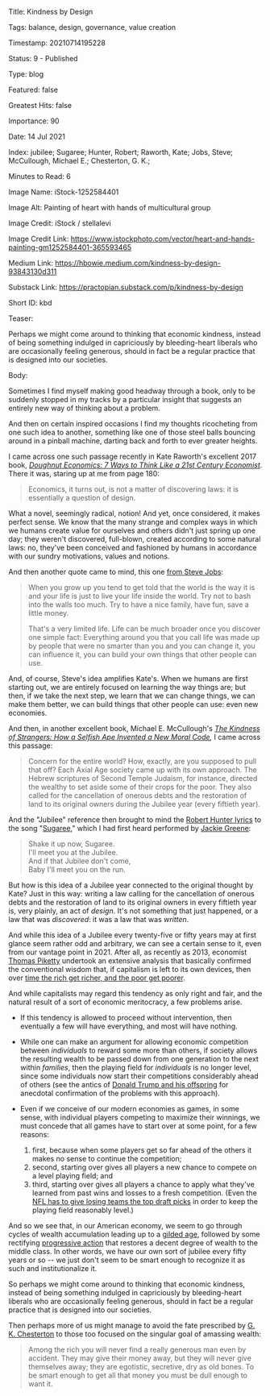 Title:  Kindness by Design

Tags:   balance, design, governance, value creation

Timestamp: 20210714195228

Status: 9 - Published

Type:   blog

Featured: false

Greatest Hits: false

Importance: 90

Date:   14 Jul 2021

Index:  jubilee; Sugaree; Hunter, Robert; Raworth, Kate; Jobs, Steve; McCullough, Michael E.; Chesterton, G. K.; 

Minutes to Read: 6

Image Name: iStock-1252584401

Image Alt: Painting of heart with hands of multicultural group

Image Credit: iStock / stellalevi

Image Credit Link: https://www.istockphoto.com/vector/heart-and-hands-painting-gm1252584401-365593465

Medium Link: https://hbowie.medium.com/kindness-by-design-93843130d311

Substack Link: https://practopian.substack.com/p/kindness-by-design

Short ID: kbd

Teaser: 

Perhaps we might come around to thinking that economic kindness, instead of being something indulged in capriciously by bleeding-heart liberals who are occasionally feeling generous, should in fact be a regular practice that is designed into our societies.  


Body: 

Sometimes I find myself making good headway through a book, only to be suddenly stopped in my tracks by a particular insight that suggests an entirely new way of thinking about a problem. 

And then on certain inspired occasions I find my thoughts ricocheting from one such idea to another, something like one of those steel balls bouncing around in a pinball machine, darting back and forth to ever greater heights. 

I came across one such passage recently in Kate Raworth's excellent 2017 book, *[Doughnut Economics: 7 Ways to Think Like a 21st Century Economist][raworth]*. There it was, staring up at me from page 180:

> Economics, it turns out, is not a matter of discovering laws: it is essentially a question of design. 

What a novel, seemingly radical, notion! And yet, once considered, it makes perfect sense. We know that the many strange and complex ways in which we humans create value for ourselves and others didn't just spring up one day; they weren't discovered, full-blown, created according to some natural laws: no, they've been conceived and fashioned by humans in accordance with our sundry motivations, values and notions. 

And then another quote came to mind, this one [from Steve Jobs][jobs]: 

> When you grow up you tend to get told that the world is the way it is and your life is just to live your life inside the world. Try not to bash into the walls too much. Try to have a nice family, have fun, save a little money. 
> 
> That's a very limited life. Life can be much broader once you discover one simple fact: Everything around you that you call life was made up by people that were no smarter than you and you can change it, you can influence it, you can build your own things that other people can use.

And, of course, Steve's idea amplifies Kate's. When we humans are first starting out, we are entirely focused on learning the way things are; but then, if we take the next step, we learn that we can change things, we can make them better, we can build things that other people can use: even new economies. 

And then, in another excellent book, Michael E. McCullough's  *[The Kindness of Strangers: How a Selfish Ape Invented a New Moral Code][mcc],* I came across this passage:

> Concern for the entire world? How, exactly, are you supposed to pull that off? Each Axial Age society came up with its own approach. The Hebrew scriptures of Second Temple Judaism, for instance, directed the wealthy to set aside some of their crops for the poor. They also called for the cancellation of onerous debts and the restoration of land to its original owners during the Jubilee year (every fiftieth year). 

And the "Jubilee" reference then brought to mind the [Robert Hunter lyrics][lyrics] to the song "[Sugaree][]," which I had first heard performed by [Jackie Greene][greene]:

> Shake it up now, Sugaree.  
> I'll meet you at the Jubilee.  
> And if that Jubilee don't come,  
> Baby I'll meet you on the run.

But how is this idea of a Jubilee year connected to the original thought by Kate? Just in this way: writing a law calling for the cancellation of onerous debts and the restoration of land to its original owners in every fiftieth year is, very plainly, an act of *design*. It's not something that just happened, or a law that was *discovered*: it was a law that was *written*. 

And while this idea of a Jubilee every twenty-five or fifty years may at first glance seem rather odd and arbitrary, we can see a certain sense to it, even from our vantage point in 2021. After all, as recently as 2013, economist [Thomas Piketty][pik] undertook an extensive analysis that basically confirmed the conventional wisdom that, if capitalism is left to its own devices, then over [time the rich get richer, and the poor get poorer][rich].  

And while capitalists may regard this tendency as only right and fair, and  the natural result of a sort of economic meritocracy, a few problems arise.

+ If this tendency is allowed to proceed without intervention, then eventually a few will have everything, and most will have nothing. 

+ While one can make an argument for allowing economic competition between *individuals* to reward some more than others, if society allows the resulting wealth to be passed down from one generation to the next within *families*, then the playing field for *individuals* is no longer level, since some individuals now start their competitions considerably ahead of others (see the antics of [Donald Trump and his offspring][trump] for anecdotal confirmation of the problems with this approach). 

+ Even if we conceive of our modern economies as games, in some sense, with individual players competing to maximize their winnings, we must concede that all games have to start over at some point, for a few reasons: 
	1. first, because when some players get so far ahead of the others it makes no sense to continue the competition; 
	2. second, starting over gives all players a new chance to compete on a level playing field; and 
	3. third, starting over gives all players a chance to apply what they've learned from past wins and losses to a fresh competition. (Even the [NFL has to give losing teams the top draft picks][nfl] in order to keep the playing field reasonably level.)

And so we see that, in our American economy, we seem to go through cycles of wealth accumulation leading up to a [gilded age][gilded], followed by some rectifying [progressive action][prog] that restores a decent degree of wealth to the middle class. In other words, we have our own sort of jubilee every fifty years or so -- we just don't seem to be smart enough to recognize it as such and institutionalize it. 

So perhaps we might come around to thinking that economic kindness, instead of being something indulged in capriciously by bleeding-heart liberals who are occasionally feeling generous, should in fact be a regular practice that is designed into our societies.  

Then perhaps more of us might manage to avoid the fate prescribed by [G. K. Chesterton][gk] to those too focused on the singular goal of amassing wealth:

> Among the rich you will never find a really generous man even by accident. They may give their money away, but they will never give themselves away; they are egotistic, secretive, dry as old bones. To be smart enough to get all that money you must be dull enough to want it. 


[gilded]: https://en.wikipedia.org/wiki/Gilded_Age

[jobs]: http://www.siliconvalleyhistorical.org/#!steve-jobs-film/c1x1c

[gk]: https://practopian.org/authors/g-k-chesterton.html

[greene]: http://www.jackiegreene.com

[mcc]: https://www.basicbooks.com/titles/michael-e-mccullough/the-kindness-of-strangers/9781541617520/

[nfl]: https://operations.nfl.com/journey-to-the-nfl/the-nfl-draft/the-rules-of-the-draft/

[prog]: https://en.wikipedia.org/wiki/Progressive_Era

[rich]: https://en.wikipedia.org/wiki/The_rich_get_richer_and_the_poor_get_poorer

[pik]: https://en.wikipedia.org/wiki/Capital_in_the_Twenty-First_Century

[raworth]: https://www.kateraworth.com

[lyrics]: http://artsites.ucsc.edu/gdead/agdl/sugaree.html

[sugaree]: https://music.apple.com/us/album/sugaree-live-at-p-n-e-coliseum-vancouver-b-c-5-17-74/1396306432?i=1396306449

[trump]: https://www.vanityfair.com/news/2021/07/eric-trump-election-night-votes
